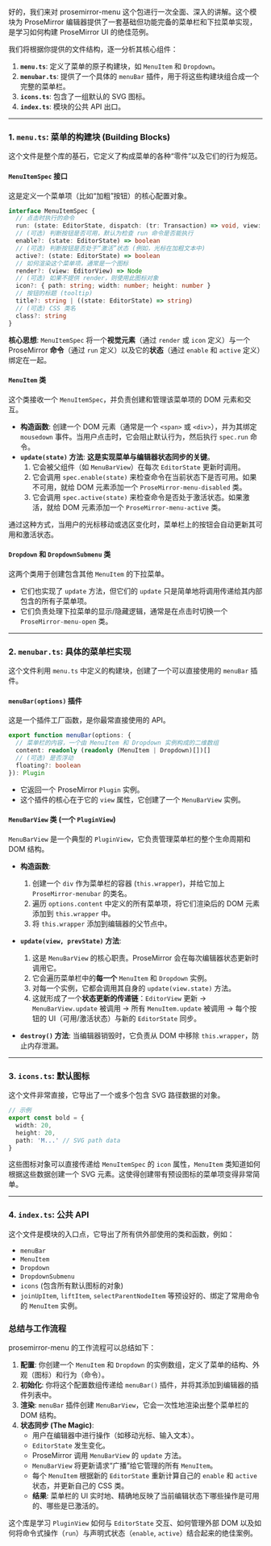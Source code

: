 好的，我们来对 prosemirror-menu 这个包进行一次全面、深入的讲解。这个模块为 ProseMirror 编辑器提供了一套基础但功能完备的菜单栏和下拉菜单实现，是学习如何构建 ProseMirror UI 的绝佳范例。

我们将根据你提供的文件结构，逐一分析其核心组件：

1.  **`menu.ts`**: 定义了菜单的原子构建块，如 `MenuItem` 和 `Dropdown`。
2.  **`menubar.ts`**: 提供了一个具体的 `menuBar` 插件，用于将这些构建块组合成一个完整的菜单栏。
3.  **`icons.ts`**: 包含了一组默认的 SVG 图标。
4.  **`index.ts`**: 模块的公共 API 出口。

---

### 1. `menu.ts`: 菜单的构建块 (Building Blocks)

这个文件是整个库的基石，它定义了构成菜单的各种“零件”以及它们的行为规范。

#### `MenuItemSpec` 接口

这是定义一个菜单项（比如“加粗”按钮）的核心配置对象。

```typescript
interface MenuItemSpec {
  // 点击时执行的命令
  run: (state: EditorState, dispatch: (tr: Transaction) => void, view: EditorView) => void
  // (可选) 判断按钮是否可用，默认为检查 run 命令是否能执行
  enable?: (state: EditorState) => boolean
  // (可选) 判断按钮是否处于“激活”状态 (例如，光标在加粗文本中)
  active?: (state: EditorState) => boolean
  // 如何渲染这个菜单项，通常是一个图标
  render?: (view: EditorView) => Node
  // (可选) 如果不提供 render，则使用此图标对象
  icon?: { path: string; width: number; height: number }
  // 按钮的标题 (tooltip)
  title?: string | ((state: EditorState) => string)
  // (可选) CSS 类名
  class?: string
}
```

**核心思想**: `MenuItemSpec` 将一个**视觉元素**（通过 `render` 或 `icon` 定义）与一个 ProseMirror **命令**（通过 `run` 定义）以及它的**状态**（通过 `enable` 和 `active` 定义）绑定在一起。

#### `MenuItem` 类

这个类接收一个 `MenuItemSpec`，并负责创建和管理该菜单项的 DOM 元素和交互。

- **构造函数**: 创建一个 DOM 元素（通常是一个 `<span>` 或 `<div>`），并为其绑定 `mousedown` 事件。当用户点击时，它会阻止默认行为，然后执行 `spec.run` 命令。
- **`update(state)` 方法**: **这是实现菜单与编辑器状态同步的关键**。
  1.  它会被父组件（如 `MenuBarView`）在每次 `EditorState` 更新时调用。
  2.  它会调用 `spec.enable(state)` 来检查命令在当前状态下是否可用。如果不可用，就给 DOM 元素添加一个 `ProseMirror-menu-disabled` 类。
  3.  它会调用 `spec.active(state)` 来检查命令是否处于激活状态。如果激活，就给 DOM 元素添加一个 `ProseMirror-menu-active` 类。

通过这种方式，当用户的光标移动或选区变化时，菜单栏上的按钮会自动更新其可用和激活状态。

#### `Dropdown` 和 `DropdownSubmenu` 类

这两个类用于创建包含其他 `MenuItem` 的下拉菜单。

- 它们也实现了 `update` 方法，但它们的 `update` 只是简单地将调用传递给其内部包含的所有子菜单项。
- 它们负责处理下拉菜单的显示/隐藏逻辑，通常是在点击时切换一个 `ProseMirror-menu-open` 类。

---

### 2. `menubar.ts`: 具体的菜单栏实现

这个文件利用 `menu.ts` 中定义的构建块，创建了一个可以直接使用的 `menuBar` 插件。

#### `menuBar(options)` 插件

这是一个插件工厂函数，是你最常直接使用的 API。

```typescript
export function menuBar(options: {
  // 菜单栏的内容，一个由 MenuItem 和 Dropdown 实例构成的二维数组
  content: readonly (readonly (MenuItem | Dropdown)[])[]
  // (可选) 是否浮动
  floating?: boolean
}): Plugin
```

- 它返回一个 ProseMirror `Plugin` 实例。
- 这个插件的核心在于它的 `view` 属性，它创建了一个 `MenuBarView` 实例。

#### `MenuBarView` 类 (一个 `PluginView`)

`MenuBarView` 是一个典型的 `PluginView`，它负责管理菜单栏的整个生命周期和 DOM 结构。

- **构造函数**:

  1.  创建一个 `div` 作为菜单栏的容器 (`this.wrapper`)，并给它加上 `ProseMirror-menubar` 的类名。
  2.  遍历 `options.content` 中定义的所有菜单项，将它们渲染后的 DOM 元素添加到 `this.wrapper` 中。
  3.  将 `this.wrapper` 添加到编辑器的父节点中。

- **`update(view, prevState)` 方法**:

  1.  这是 `MenuBarView` 的核心职责。ProseMirror 会在每次编辑器状态更新时调用它。
  2.  它会遍历菜单栏中的**每一个** `MenuItem` 和 `Dropdown` 实例。
  3.  对每一个实例，它都会调用其自身的 `update(view.state)` 方法。
  4.  这就形成了一个**状态更新的传递链**：`EditorView` 更新 -> `MenuBarView.update` 被调用 -> 所有 `MenuItem.update` 被调用 -> 每个按钮的 UI（可用/激活状态）与新的 `EditorState` 同步。

- **`destroy()` 方法**: 当编辑器销毁时，它负责从 DOM 中移除 `this.wrapper`，防止内存泄漏。

---

### 3. `icons.ts`: 默认图标

这个文件非常直接，它导出了一个或多个包含 SVG 路径数据的对象。

```typescript
// 示例
export const bold = {
  width: 20,
  height: 20,
  path: 'M...' // SVG path data
}
```

这些图标对象可以直接传递给 `MenuItemSpec` 的 `icon` 属性，`MenuItem` 类知道如何根据这些数据创建一个 SVG 元素。这使得创建带有预设图标的菜单项变得非常简单。

---

### 4. `index.ts`: 公共 API

这个文件是模块的入口点，它导出了所有供外部使用的类和函数，例如：

- `menuBar`
- `MenuItem`
- `Dropdown`
- `DropdownSubmenu`
- `icons` (包含所有默认图标的对象)
- `joinUpItem`, `liftItem`, `selectParentNodeItem` 等预设好的、绑定了常用命令的 `MenuItem` 实例。

### 总结与工作流程

prosemirror-menu 的工作流程可以总结如下：

1.  **配置**: 你创建一个 `MenuItem` 和 `Dropdown` 的实例数组，定义了菜单的结构、外观（图标）和行为（命令）。
2.  **初始化**: 你将这个配置数组传递给 `menuBar()` 插件，并将其添加到编辑器的插件列表中。
3.  **渲染**: `menuBar` 插件创建 `MenuBarView`，它会一次性地渲染出整个菜单栏的 DOM 结构。
4.  **状态同步 (The Magic)**:
    - 用户在编辑器中进行操作（如移动光标、输入文本）。
    - `EditorState` 发生变化。
    - ProseMirror 调用 `MenuBarView` 的 `update` 方法。
    - `MenuBarView` 将更新请求“广播”给它管理的所有 `MenuItem`。
    - 每个 `MenuItem` 根据新的 `EditorState` 重新计算自己的 `enable` 和 `active` 状态，并更新自己的 CSS 类。
    - **结果**: 菜单栏的 UI 实时地、精确地反映了当前编辑状态下哪些操作是可用的、哪些是已激活的。

这个库是学习 `PluginView` 如何与 `EditorState` 交互、如何管理外部 DOM 以及如何将命令式操作（`run`）与声明式状态（`enable`, `active`）结合起来的绝佳案例。
